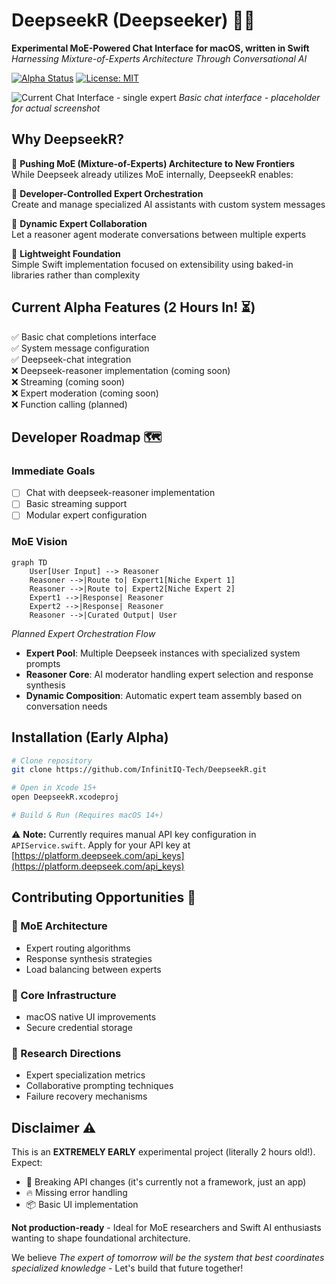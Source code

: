 # DeepseekR (Deepseeker) 🤖💬

**Experimental MoE-Powered Chat Interface for macOS, written in Swift**
*Harnessing Mixture-of-Experts Architecture Through Conversational AI*

[![Alpha Status](https://img.shields.io/badge/status-super_alpha-red)](https://github.com/InfinitIQ-Tech/DeepseekR)
[![License: MIT](https://img.shields.io/badge/License-MIT-yellow.svg)](https://github.com/InfinitIQ-Tech/DeepseekR/blob/main/license.md)

![Current Chat Interface - single expert](https://via.placeholder.com/800x500.png?text=Empty+Chat+Interface+Preview)
*Basic chat interface - placeholder for actual screenshot*

## Why DeepseekR? 

🧠 **Pushing MoE (Mixture-of-Experts) Architecture to New Frontiers**  
While Deepseek already utilizes MoE internally, DeepseekR enables:

🔧 **Developer-Controlled Expert Orchestration**  
Create and manage specialized AI assistants with custom system messages

🤝 **Dynamic Expert Collaboration**  
Let a reasoner agent moderate conversations between multiple experts

🌱 **Lightweight Foundation**  
   Simple Swift implementation focused on extensibility using baked-in libraries rather than complexity

## Current Alpha Features (2 Hours In! ⏳)

✅ Basic chat completions interface  
✅ System message configuration  
✅ Deepseek-chat integration  
❌ Deepseek-reasoner implementation (coming soon)  
❌ Streaming (coming soon)  
❌ Expert moderation (coming soon)  
❌ Function calling (planned)  

## Developer Roadmap 🗺️

### Immediate Goals
- [ ] Chat with deepseek-reasoner implementation  
- [ ] Basic streaming support  
- [ ] Modular expert configuration  

### MoE Vision
```mermaid
graph TD
    User[User Input] --> Reasoner
    Reasoner -->|Route to| Expert1[Niche Expert 1]
    Reasoner -->|Route to| Expert2[Niche Expert 2]
    Expert1 -->|Response| Reasoner
    Expert2 -->|Response| Reasoner
    Reasoner -->|Curated Output| User
```
*Planned Expert Orchestration Flow*  
- **Expert Pool**: Multiple Deepseek instances with specialized system prompts  
- **Reasoner Core**: AI moderator handling expert selection and response synthesis  
- **Dynamic Composition**: Automatic expert team assembly based on conversation needs  

## Installation (Early Alpha)
```bash
# Clone repository
git clone https://github.com/InfinitIQ-Tech/DeepseekR.git

# Open in Xcode 15+
open DeepseekR.xcodeproj

# Build & Run (Requires macOS 14+)
```

⚠️ **Note:** Currently requires manual API key configuration in `APIService.swift`. Apply for your API key at [https://platform.deepseek.com/api_keys](https://platform.deepseek.com/api_keys)

## Contributing Opportunities 🤝

### 🧩 MoE Architecture
- Expert routing algorithms  
- Response synthesis strategies  
- Load balancing between experts  

### 🚢 Core Infrastructure
- macOS native UI improvements
- Secure credential storage

### 🧪 Research Directions
- Expert specialization metrics  
- Collaborative prompting techniques  
- Failure recovery mechanisms  

## Disclaimer ⚠️
This is an **EXTREMELY EARLY** experimental project (literally 2 hours old!). Expect:  
- 🔨 Breaking API changes (it's currently not a framework, just an app)
- 🔥 Missing error handling
- 📦 Basic UI implementation

**Not production-ready** - Ideal for MoE researchers and Swift AI enthusiasts wanting to shape foundational architecture.

We believe *The expert of tomorrow will be the system that best coordinates specialized knowledge* - Let's build that future together!

